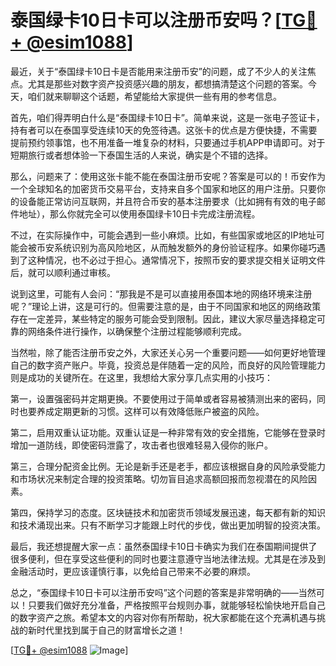 # 泰国绿卡10日卡可以注册币安吗？[[TG💪+ @esim1088](https://t.me/s/esim1088)]

最近，关于“泰国绿卡10日卡是否能用来注册币安”的问题，成了不少人的关注焦点。尤其是那些对数字资产投资感兴趣的朋友，都想搞清楚这个问题的答案。今天，咱们就来聊聊这个话题，希望能给大家提供一些有用的参考信息。

首先，咱们得弄明白什么是“泰国绿卡10日卡”。简单来说，这是一张电子签证卡，持有者可以在泰国享受连续10天的免签待遇。这张卡的优点是方便快捷，不需要提前预约领事馆，也不用准备一堆复杂的材料，只要通过手机APP申请即可。对于短期旅行或者想体验一下泰国生活的人来说，确实是个不错的选择。

那么，问题来了：使用这张卡能不能在泰国注册币安呢？答案是可以的！币安作为一个全球知名的加密货币交易平台，支持来自多个国家和地区的用户注册。只要你的设备能正常访问互联网，并且符合币安的基本注册要求（比如拥有有效的电子邮件地址），那么你就完全可以使用泰国绿卡10日卡完成注册流程。

不过，在实际操作中，可能会遇到一些小麻烦。比如，有些国家或地区的IP地址可能会被币安系统识别为高风险地区，从而触发额外的身份验证程序。如果你碰巧遇到了这种情况，也不必过于担心。通常情况下，按照币安的要求提交相关证明文件后，就可以顺利通过审核。

说到这里，可能有人会问：“那我是不是可以直接用泰国本地的网络环境来注册呢？”理论上讲，这是可行的。但需要注意的是，由于不同国家和地区的网络政策存在一定差异，某些特定的服务可能会受到限制。因此，建议大家尽量选择稳定可靠的网络条件进行操作，以确保整个注册过程能够顺利完成。

当然啦，除了能否注册币安之外，大家还关心另一个重要问题——如何更好地管理自己的数字资产账户。毕竟，投资总是伴随着一定的风险，而良好的风险管理能力则是成功的关键所在。在这里，我想给大家分享几点实用的小技巧：

第一，设置强密码并定期更换。不要使用过于简单或者容易被猜测出来的密码，同时也要养成定期更新的习惯。这样可以有效降低账户被盗的风险。

第二，启用双重认证功能。双重认证是一种非常有效的安全措施，它能够在登录时增加一道防线，即使密码泄露了，攻击者也很难轻易入侵你的账户。

第三，合理分配资金比例。无论是新手还是老手，都应该根据自身的风险承受能力和市场状况来制定合理的投资策略。切勿盲目追求高额回报而忽视潜在的风险因素。

第四，保持学习的态度。区块链技术和加密货币领域发展迅速，每天都有新的知识和技术涌现出来。只有不断学习才能跟上时代的步伐，做出更加明智的投资决策。

最后，我还想提醒大家一点：虽然泰国绿卡10日卡确实为我们在泰国期间提供了很多便利，但在享受这些便利的同时也要注意遵守当地法律法规。尤其是在涉及到金融活动时，更应该谨慎行事，以免给自己带来不必要的麻烦。

总之，“泰国绿卡10日卡可以注册币安吗”这个问题的答案是非常明确的——当然可以！只要我们做好充分准备，严格按照平台规则办事，就能够轻松愉快地开启自己的数字资产之旅。希望本文的内容对你有所帮助，祝大家都能在这个充满机遇与挑战的新时代里找到属于自己的财富增长之道！

[[TG💪+ @esim1088](https://t.me/s/esim1088) ![Image](https://i.postimg.cc/4NQfJmqS/Snipaste-2025-05-13-00-14-12.png)]